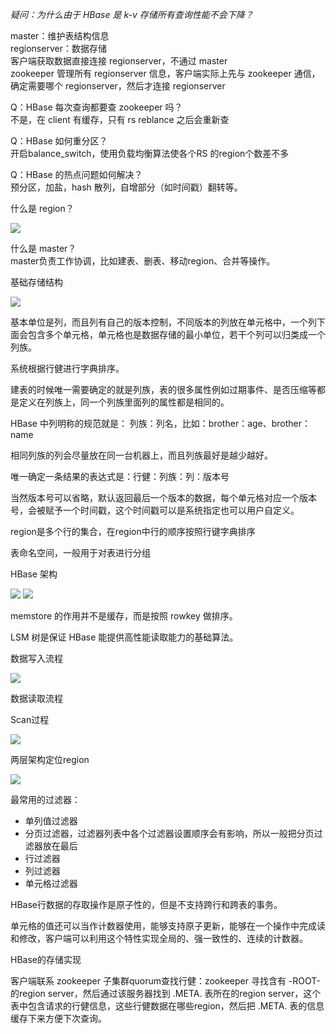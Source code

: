 *疑问：为什么由于 HBase 是 k-v 存储所有查询性能不会下降？*

master：维护表结构信息  
regionserver：数据存储  
客户端获取数据直接连接 regionserver，不通过 master  
zookeeper 管理所有 regionserver 信息，客户端实际上先与 zookeeper 通信，确定需要哪个 regionserver，然后才连接 regionserver

Q：HBase 每次查询都要查 zookeeper 吗？  
不是，在 client 有缓存，只有 rs reblance 之后会重新查

Q：HBase 如何重分区？  
开启balance_switch，使用负载均衡算法使各个RS 的region个数差不多

Q：HBase 的热点问题如何解决？  
预分区，加盐，hash 散列，自增部分（如时间戳）翻转等。

什么是 region？

![](/resource/hbase1.png)

什么是 master？  
master负责工作协调，比如建表、删表、移动region、合并等操作。

基础存储结构

![](/resource/hbase2.jpg)

基本单位是列，而且列有自己的版本控制，不同版本的列放在单元格中，一个列下面会包含多个单元格，单元格也是数据存储的最小单位，若干个列可以归类成一个列族。

系统根据行健进行字典排序。

建表的时候唯一需要确定的就是列族，表的很多属性例如过期事件、是否压缩等都是定义在列族上，同一个列族里面列的属性都是相同的。

HBase 中列明称的规范就是： 列族：列名，比如：brother：age、brother：name

相同列族的列会尽量放在同一台机器上，而且列族最好是越少越好。

唯一确定一条结果的表达式是：行健：列族：列：版本号

当然版本号可以省略，默认返回最后一个版本的数据，每个单元格对应一个版本号，会被赋予一个时间戳，这个时间戳可以是系统指定也可以用户自定义。

region是多个行的集合，在region中行的顺序按照行键字典排序

表命名空间，一般用于对表进行分组

HBase 架构

![](/resource/hbase3.jpg)
![](/resource/hbase4.jpg)

memstore 的作用并不是缓存，而是按照 rowkey 做排序。

LSM 树是保证 HBase 能提供高性能读取能力的基础算法。

数据写入流程

![](/resource/hbase5.jpg)

数据读取流程

Scan过程

![](/resource/hbase6.jpg)

两层架构定位region

![](/resource/hbase7.jpg)

最常用的过滤器：

- 单列值过滤器
- 分页过滤器，过滤器列表中各个过滤器设置顺序会有影响，所以一般把分页过滤器放在最后
- 行过滤器
- 列过滤器
- 单元格过滤器

HBase行数据的存取操作是原子性的，但是不支持跨行和跨表的事务。

单元格的值还可以当作计数器使用，能够支持原子更新，能够在一个操作中完成读和修改，客户端可以利用这个特性实现全局的、强一致性的、连续的计数器。

HBase的存储实现

客户端联系 zookeeper 子集群quorum查找行健：zookeeper 寻找含有 -ROOT- 的region server，然后通过该服务器找到 .META. 表所在的region server，这个表中包含请求的行健信息，这些行健数据在哪些region，然后把  .META. 表的信息缓存下来方便下次查询。
